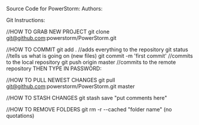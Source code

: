Source Code for PowerStorm:
Authors:




Git Instructions:

//HOW TO GRAB NEW PROJECT
git clone git@github.com:powerstorm/PowerStorm.git

//HOW TO COMMIT
git add .   							//adds everything to the repository
git status  							//tells us what is going on (new files)
git commit -m 'first commit'					//commits to the local repository
git push origin master						//commits to the remote repository
THEN TYPE IN PASSWORD:

//HOW TO PULL NEWEST CHANGES
git pull git@github.com:powerstorm/PowerStorm.git master

//HOW TO STASH CHANGES
git stash save "put comments here"

//HOW TO REMOVE FOLDERS
git rm -r --cached "folder name" (no quotations)